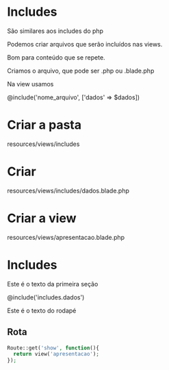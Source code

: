 # Includes

São similares aos includes do php

Podemos criar arquivos que serão incluídos nas views.

Bom para conteúdo que se repete.

Criamos o arquivo, que pode ser .php ou .blade.php

Na view usamos

@include('nome_arquivo', ['dados' => $dados])

# Criar a pasta
resources/views/includes

# Criar
resources/views/includes/dados.blade.php

# Criar a view

resources/views/apresentacao.blade.php

<h1>Includes</h1>

<div>Este é o texto da primeira seção</div>

@include('includes.dados')

<div>Este é o texto do rodapé</div>

## Rota
```php
Route::get('show', function(){
  return view('apresentacao');
});
```

